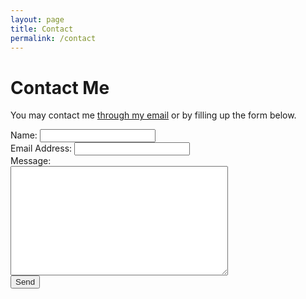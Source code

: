 ```yaml
---
layout: page
title: Contact
permalink: /contact
---
```


# Contact Me

You may contact me [through my email](mailto:axeltan@outlook.sg) or by filling up the form below.

<div id=contact>
    <form action="https://formspree.io/f/xyylbezz" method="POST">
        <label for="name">Name:</label>
        <input type="text" id="name" name="name" class="full-width"><br>
        <label for="email">Email Address:</label>
        <input type="email" id="email" name="_replyto" class="full-width"><br>
        <div>
            <label for="message">Message:</label>
        </div>
        <div>
            <textarea name="message" id="message" cols="30" rows="10" style="width:69%; height:175px;"></textarea><br>
        </div>
        <input type="submit" value="Send" class="button" style="color:#222">
    </form>
</div>